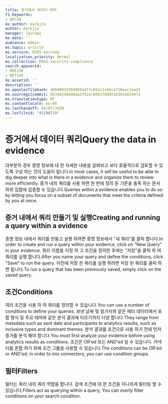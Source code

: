 ```yaml
---
title: 증거에서 데이터 쿼리
f1.keywords:
- NOCSH
ms.author: markjjo
author: markjjo
manager: laurawi
ms.date: ''
audience: Admin
ms.topic: article
ms.service: O365-seccomp
localization_priority: Normal
ms.collection: M365-security-compliance
search.appverid:
- MOE150
- MET150
ms.assetid: ''
description: ''
ms.openlocfilehash: dbb08031504059adffc652c1c66ce710eac2ead3
ms.sourcegitcommit: 053d42480d8aa3792ecb0027ddd53d383a029474
ms.translationtype: MT
ms.contentlocale: ko-KR
ms.lasthandoff: 04/07/2020
ms.locfileid: "41590719"
---
```

# <a name="query-the-data-in-evidence"></a><span data-ttu-id="03fc2-102">증거에서 데이터 쿼리</span><span class="sxs-lookup"><span data-stu-id="03fc2-102">Query the data in evidence</span></span>

<span data-ttu-id="03fc2-103">대부분의 경우 증명 정보에 대 한 자세한 내용을 살펴보고 보다 효율적으로 검토할 수 있도록 구성 하는 것이 도움이 됩니다.</span><span class="sxs-lookup"><span data-stu-id="03fc2-103">In most cases, it will be useful to be able to dig deeper into what is there in a evidence and organize them to review more efficiently.</span></span> <span data-ttu-id="03fc2-104">증거 내의 쿼리를 사용 하면 한 번에 정의 된 기준을 충족 하는 문서 하위 집합에 집중할 수 있습니다.</span><span class="sxs-lookup"><span data-stu-id="03fc2-104">Queries within a evidence enables you to do so by letting you focus on a subset of documents that meet the criteria defined by you at once.</span></span>

## <a name="creating-and-running-a-query-within-a-evidence"></a><span data-ttu-id="03fc2-105">증거 내에서 쿼리 만들기 및 실행</span><span class="sxs-lookup"><span data-stu-id="03fc2-105">Creating and running a query within a evidence</span></span>

<span data-ttu-id="03fc2-106">증명 정보 내에서 쿼리를 만들고 실행 하려면 증명 정보에서 "새 쿼리"를 클릭 합니다.</span><span class="sxs-lookup"><span data-stu-id="03fc2-106">In order to create and run a query within your evidence, click on "New Query" in your evidence.</span></span> <span data-ttu-id="03fc2-107">쿼리 이름을 지정 하 고 조건을 정의한 후에는 "저장"을 클릭 하 여 쿼리를 실행 합니다.</span><span class="sxs-lookup"><span data-stu-id="03fc2-107">After you name your query and define the conditions, click "Save" to run the query.</span></span> <span data-ttu-id="03fc2-108">이전에 저장 한 쿼리를 실행 하려면 저장 된 쿼리를 클릭 하면 됩니다.</span><span class="sxs-lookup"><span data-stu-id="03fc2-108">To run a query that has been previously saved, simply click on the saved query.</span></span>

## <a name="conditions"></a><span data-ttu-id="03fc2-109">조건</span><span class="sxs-lookup"><span data-stu-id="03fc2-109">Conditions</span></span>

<span data-ttu-id="03fc2-110">여러 조건을 사용 하 여 쿼리를 정의할 수 있습니다.</span><span class="sxs-lookup"><span data-stu-id="03fc2-110">You can use a number of conditions to define your queries.</span></span> <span data-ttu-id="03fc2-111">보낸 날짜 및 참가자와 같은 메타 데이터에서 포함 형식 및 주요 테마와 같은 분석 결과에 이르기까지 다양 합니다.</span><span class="sxs-lookup"><span data-stu-id="03fc2-111">They range from metadata such as sent date and participants to analytics results, such as inclusive types and dominant themes.</span></span> <span data-ttu-id="03fc2-112">분석 결과를 조건으로 사용 하기 전에 먼저 증거를 분석 해야 합니다.</span><span class="sxs-lookup"><span data-stu-id="03fc2-112">You must first analyze your evidence before using analytics results as conditions.</span></span> <span data-ttu-id="03fc2-113">조건은 OR'ed 또는 AND'ed 일 수 있습니다. 커넥터를 혼합 하기 위해 조건 그룹을 사용할 수 있습니다.</span><span class="sxs-lookup"><span data-stu-id="03fc2-113">The conditions can be OR'ed or AND'ed; in order to mix connectors, you can use condition groups.</span></span>

## <a name="filters"></a><span data-ttu-id="03fc2-114">필터</span><span class="sxs-lookup"><span data-stu-id="03fc2-114">Filters</span></span>
<span data-ttu-id="03fc2-115">필터는 쿼리 내의 쿼리 역할을 합니다. 검색 조건에 대 한 조건을 지나치게 필터링 할 수 있습니다.</span><span class="sxs-lookup"><span data-stu-id="03fc2-115">Filters act as querying within a query; You can overly filter conditions on your search condition.</span></span>


